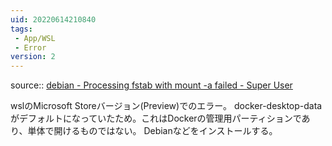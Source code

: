 ```yaml
---
uid: 20220614210840
tags:
 - App/WSL
 - Error
version: 2
---
```


source:: [debian - Processing fstab with mount -a failed - Super User](https://superuser.com/questions/1691352/processing-fstab-with-mount-a-failed)

wslのMicrosoft Storeバージョン(Preview)でのエラー。
docker-desktop-dataがデフォルトになっていたため。これはDockerの管理用パーティションであり、単体で開けるものではない。
Debianなどをインストールする。
